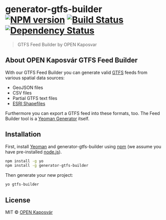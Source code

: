 # generator-gtfs-builder [![NPM version][npm-image]][npm-url] [![Build Status][travis-image]][travis-url] [![Dependency Status][daviddm-image]][daviddm-url]
> GTFS Feed Builder by OPEN Kaposvar

## About OPEN Kaposvár GTFS Feed Builder

With our GTFS Feed Builder you can generate valid [GTFS](https://developers.google.com/transit/gtfs/) feeds from various spatial data sources:

* GeoJSON files
* CSV files
* Partial GTFS text files
* [ESRI Shapefiles](https://en.wikipedia.org/wiki/Shapefile)

Furthermore you can export a GTFS feed into these formats, too. The Feed Builder tool is a [Yeoman Generator](http://yeoman.io/generators/) itself. 

## Installation

First, install [Yeoman](http://yeoman.io) and generator-gtfs-builder using [npm](https://www.npmjs.com/) (we assume you have pre-installed [node.js](https://nodejs.org/)).

```bash
npm install -g yo
npm install -g generator-gtfs-builder
```

Then generate your new project:

```bash
yo gtfs-builder
```


## License

MIT © [OPEN Kaposvár](https://openkaposvar.github.com)


[npm-image]: https://badge.fury.io/js/generator-gtfs-builder.svg
[npm-url]: https://npmjs.org/package/generator-gtfs-builder
[travis-image]: https://travis-ci.org/openkaposvar/generator-gtfs-builder.svg?branch=master
[travis-url]: https://travis-ci.org/openkaposvar/generator-gtfs-builder
[daviddm-image]: https://david-dm.org/openkaposvar/generator-gtfs-builder.svg?theme=shields.io
[daviddm-url]: https://david-dm.org/openkaposvar/generator-gtfs-builder

